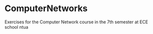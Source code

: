 # ComputerNetworks
Exercises for the Computer Network course in the 7th semester at ECE school ntua
